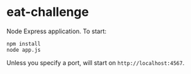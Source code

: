 # eat-challenge

Node Express application. To start:

```
npm install 
node app.js
```

Unless you specify a port, will start on `http://localhost:4567`.
